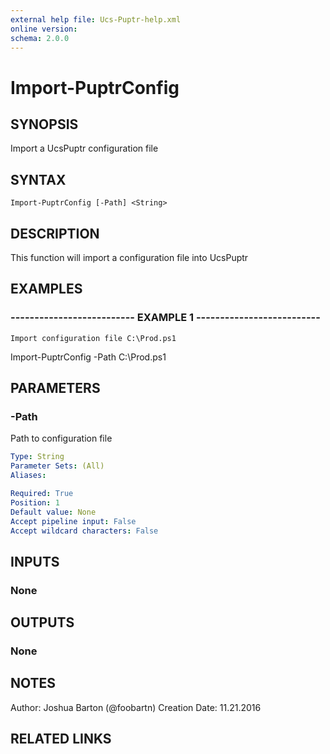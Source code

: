 ```yaml
---
external help file: Ucs-Puptr-help.xml
online version: 
schema: 2.0.0
---
```


# Import-PuptrConfig

## SYNOPSIS
Import a UcsPuptr configuration file

## SYNTAX

```
Import-PuptrConfig [-Path] <String>
```

## DESCRIPTION
This function will import a configuration file into UcsPuptr

## EXAMPLES

### -------------------------- EXAMPLE 1 --------------------------
```
Import configuration file C:\Prod.ps1
```

Import-PuptrConfig -Path C:\Prod.ps1

## PARAMETERS

### -Path
Path to configuration file

```yaml
Type: String
Parameter Sets: (All)
Aliases: 

Required: True
Position: 1
Default value: None
Accept pipeline input: False
Accept wildcard characters: False
```

## INPUTS

### None

## OUTPUTS

### None

## NOTES
Author:         Joshua Barton (@foobartn)
Creation Date:  11.21.2016

## RELATED LINKS

